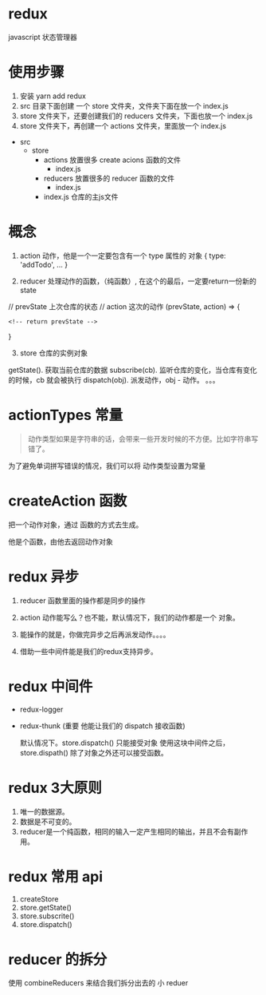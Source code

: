 # redux

javascript 状态管理器

# 使用步骤

1. 安装 yarn add redux
2. src 目录下面创建 一个 store 文件夹，文件夹下面在放一个 index.js
3. store 文件夹下，还要创建我们的 reducers 文件夹，下面也放一个 index.js
4. store 文件夹下，再创建一个 actions 文件夹，里面放一个 index.js

- src
  - store
    - actions       放置很多 create acions 函数的文件
      - index.js
    - reducers      放置很多的 reducer 函数的文件
      - index.js
    - index.js      仓库的主js文件

# 概念

1. action   动作，他是一个一定要包含有一个 type 属性的 对象
    {
      type: 'addTodo',
      ...
    }

2. reducer  处理动作的函数，（纯函数）, 在这个的最后，一定要return一份新的state

  // prevState 上次仓库的状态
  // action 这次的动作
  (prevState, action) => {
    <!-- prevState = [1, 2, 3]; -->

    <!-- return prevState -->
  }

3. store  仓库的实例对象

  getState().     获取当前仓库的数据
  subscribe(cb).  监听仓库的变化，当仓库有变化的时候，cb 就会被执行
  dispatch(obj).  派发动作，obj - 动作。
  。。。

# actionTypes 常量

> 动作类型如果是字符串的话，会带来一些开发时候的不方便。比如字符串写错了。

为了避免单词拼写错误的情况，我们可以将 动作类型设置为常量

# createAction 函数

把一个动作对象，通过 函数的方式去生成。

他是个函数，由他去返回动作对象

# redux 异步

1. reducer 函数里面的操作都是同步的操作
2. action 动作能写么？也不能，默认情况下，我们的动作都是一个 对象。
3. 能操作的就是，你做完异步之后再派发动作。。。。


4. 借助一些中间件能是我们的redux支持异步。

# redux 中间件

  - redux-logger
  - redux-thunk (重要 他能让我们的 dispatch 接收函数)

    默认情况下。store.dispatch() 只能接受对象
    使用这块中间件之后， store.dispath() 除了对象之外还可以接受函数。




# redux 3大原则

1. 唯一的数据源。
2. 数据是不可变的。
3. reducer是一个纯函数，相同的输入一定产生相同的输出，并且不会有副作用。

# redux 常用 api


1. createStore
2. store.getState()
3. store.subscrite()
4. store.dispatch()


# reducer 的拆分

使用 combineReducers 来结合我们拆分出去的 小  reduer


















